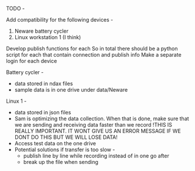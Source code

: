 TODO - 

Add compatibility for the following devices - 
 1. Neware battery cycler
 2. Linux workstation 1 (I think)

Develop publish functions for each 
So in total there should be a python script for each that contain connection and publish info
Make a separate login for each device


Battery cycler - 
- data stored in ndax files
- sample data is in one drive under data/Neware

Linux 1 -
- data stored in json files
- Sam is optimizing the data collection. When that is done, make sure that we are sending and receiving data faster than we record 
!THIS IS REALLY IMPORTANT. IT WONT GIVE US AN ERROR MESSAGE IF WE DONT DO THIS BUT WE WILL LOSE DATA!
- Access test data on the one drive
- Potential solutions if transfer is too slow - 
  - publish line by line while recording instead of in one go after
  - break up the file when sending